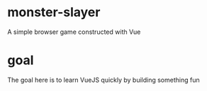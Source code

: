 # monster-slayer
A simple browser game constructed with Vue

# goal
The goal here is to learn VueJS quickly by building something fun